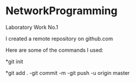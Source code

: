 # NetworkProgramming

Laboratory Work No.1

I created a remote repository on github.com

Here are some of the commands I used:

*git init

*git add . 
-git commit -m 
-git push -u origin master
